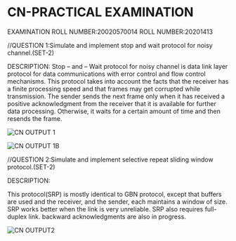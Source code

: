# CN-PRACTICAL EXAMINATION

EXAMINATION ROLL NUMBER:20020570014
ROLL NUMBER:20201413

//QUESTION 1:Simulate and implement stop and wait protocol for noisy channel.(SET-2)

DESCRIPTION:
Stop – and – Wait protocol for noisy channel is data link layer protocol for data communications with error control and flow control mechanisms.
This protocol takes into account the facts that the receiver has a finite processing speed and that frames may get corrupted while transmission.
The sender sends the next frame only when it has received a positive acknowledgment from the receiver that it is available for further data processing. Otherwise, it waits for a certain amount of time and then resends the frame.


![CN OUTPUT 1](https://user-images.githubusercontent.com/95739781/145758666-ffe518e4-5966-47bd-880d-1684ce7b71c7.PNG)

![CN OUTPUT 1B](https://user-images.githubusercontent.com/95739781/145758672-72a41677-8dfa-4cae-bf4c-d626f546f1f1.PNG)


//QUESTION 2:Simulate and implement selective repeat sliding window protocol.(SET-2)

DESCRIPTION:

This protocol(SRP) is mostly identical to GBN protocol, except that buffers are used and the receiver, and the sender, each maintains a window of size.
SRP works better when the link is very unreliable.
SRP also requires full-duplex link. backward acknowledgments are also in progress.

![CN OUTPUT2](https://user-images.githubusercontent.com/95739781/145759075-4cd46ecc-fd96-46c3-b46c-9b0cdcd5c93f.PNG)




